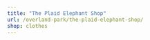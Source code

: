 ```yaml
---
title: "The Plaid Elephant Shop"
url: /overland-park/the-plaid-elephant-shop/
shop: clothes
---
```

